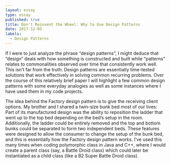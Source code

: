 ```yaml
---
layout: essay
type: essay
published: true
title: Don't Reinvent the Wheel: Why to Use Design Patterns
date: 2017-12-05
labels:
  - Design Patterns
---
```


If I were to just analyze the phrase “design patterns”, I might deduce that “design” deals with how something is constructed and built while “patterns” relates to commonalities observed over time that consistently work well. This isn’t far from the truth: Design patterns are essentially time-tested solutions that work effectively in solving common recurring problems. Over the course of this relatively brief paper I will highlight a few common design patterns with some everyday analogies as well as some instances where I have used them in my code projects.

The idea behind the Factory design pattern is to give the receiving client options. My brother and I shared a twin-size bunk bed most of our lives: Part of its manufactured design was the ability to reposition the ladder that went up to the top bed depending on the bed’s setup in the room. Additionally, the ladder could be entirely removed and the top and bottom bunks could be separated to form two independent beds. These features were designed to allow the consumer to change the setup of the bunk bed, and this is essentially how the Factory design pattern works. I’ve used this many times when coding polymorphic class in Java and C++, where I would create a parent class (say, a Battle Droid class) which could later be instantiated as a child class (like a B2 Super Battle Droid class).
